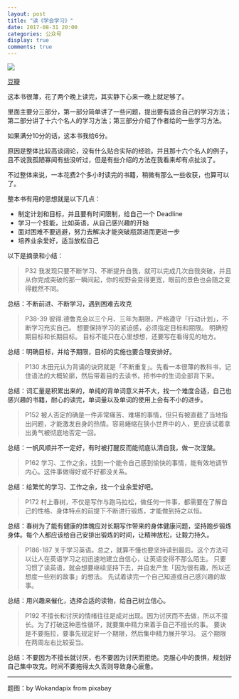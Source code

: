 ```yaml
---
layout: post
title: "读《学会学习》"
date: 2017-08-31 20:00
categories: 公众号
display: true
comments: true
---
```


![](https://tankywoo-wb.b0.upaiyun.com/gzh/20170831-read-learn-how-to-learn.jpeg)

[豆瓣](https://book.douban.com/subject/26743071/)

这本书很薄，花了两个晚上读完，其实静下心来一晚上就足够了。

里面主要分三部分，第一部分简单讲了一些问题，提出要有适合自己的学习方法；第二部分讲了十六个名人的学习方法；第三部分介绍了作者给的一些学习方法。

如果满分10分的话，这本书我给6分。

原因是整体比较高谈阔论，没有什么贴合实际的经验。并且那十六个名人的例子，且不说我孤陋寡闻有些没听过，但是有些介绍的方法在我看来却有点扯淡了。

不过整体来说，一本花费2个多小时读完的书籍，稍微有那么一些收获，也算可以了。

整本书有用的思想就是以下几点：

- 制定计划和目标，并且要有时间限制，给自己一个 Deadline
- 学习一个技能，比如英语，从自己感兴趣的开始
- 面对困难不要逃避，努力去解决才能突破瓶颈进而更进一步
- 培养业余爱好，适当放松自己


以下是摘录和小结：

> P32 我发现只要不断学习、不断提升自我，就可以完成几次自我突破，并且从你完成突破的那一瞬间起，你的视野会变得更宽，眼前的景色也会随之变得截然不同。

总结：不断前进、不断学习，遇到困难去攻克


> P38-39
> 彼得.德鲁克会以三个月、三年为期限，严格遵守「行动计划」，不断学习充实自己。
> 想要保持学习的紧迫感，必须指定目标和期限。
> 明确短期目标和长期目标。
> 目标不能只在心里想想，还要写在看得见的地方。

总结：明确目标，并给予期限，目标的实施也要合理安排好。


> P130 木田元认为背诵的诀窍就是「不断重复」。先看一本很薄的教科书，记住语法的大概轮廓，然后带着目的去读书，把书中的生词全部背下来。

总结：词汇量是积累出来的，单纯的背单词意义并不大，找一个难度合适，自己也感兴趣的书籍，耐心的读完，单词量以及单词的使用上会有不小的进步。


> P152 被人否定的确是一件非常痛苦、难堪的事情，但只有被直截了当地指出问题，才能激发自身的热情。容易蜷缩在狭小世界中的人，更应该试着拿出勇气被彻底地否定一回。

总结：一帆风顺并不一定好，有时被打醒反而能彻底认清自我，做一次涅槃。


> P162 学习、工作之余，找到一个能令自己感到愉快的事情，能有效地调节内心。这件事做得好或不好都没关系。

总结：给繁忙的学习、工作之余，找一个业余爱好吧。


> P172 村上春树，不仅是写作与跑马拉松，做任何一件事，都需要在了解自己的性格、身体特点的前提下不断进行锻炼，才能做到持之以恒。

总结：春树为了能有健康的体魄应对长期写作带来的身体健康问题，坚持跑步锻炼身体。每个人都应该给自己安排出锻炼的时间，让精神放松，让毅力持久。


> P186-187
> 关于学习英语。总之，就算不懂也要坚持读到最后。这个方法可以让人在英语学习之初迅速地建立自信心，让英语变得不那么陌生。
> 只要习惯了读英语，就会想要继续坚持下去，并自发产生「因为很有趣，所以还想度一些别的故事」的想法。
> 先试着读完一个自己知道或自己感兴趣的故事。

总结：用兴趣来催化，选择合适的读物，给自己树立信心。


> P192
> 不擅长和讨厌的情绪往往是成对出现。因为讨厌而不去做，所以不擅长。为了打破这种恶性循环，就要集中精力来着手自己不擅长的事。
> 要诀是不要拖拉，要事先规定好一个期限，然后集中精力展开学习。
> 这个期限在两周左右比较妥当。

总结：不要因为不擅长就讨厌，也不要因为讨厌而拒绝。克服心中的畏惧，规划好自己集中攻克。时间不要拖得太久否则导致身心疲惫。

---

题图：by Wokandapix from pixabay
